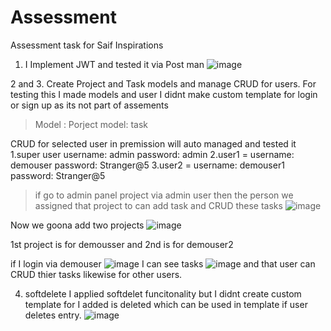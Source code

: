# Assessment
Assessment task for Saif Inspirations

1. I Implement JWT and tested it via Post man
 ![image](https://github.com/aijazmahdavi/Assessment/assets/135382053/6b148fee-d03a-4ea5-ad6f-21355dc488c5)

2 and 3. Create Project and Task models and manage CRUD for users.
For testing this I made models and user I didnt make custom template for login or sign up as its not part of assements
> Model : Porject
> model: task

CRUD for selected user in premission will auto managed and tested it
1.super user username: admin password: admin
2.user1 = username: demouser password: Stranger@5
3.user2 = username: demouser1 password: Stranger@5


> if go to admin panel project via admin user then the person we assigned that project to can add task and CRUD these tasks
![image](https://github.com/aijazmahdavi/Assessment/assets/135382053/1207e794-de1e-4dc8-9ce7-a4757b558cda)


Now we goona add two projects
![image](https://github.com/aijazmahdavi/Assessment/assets/135382053/69c22070-75b8-4dd9-b750-184b63bf5fe8)

1st project is for demousser
and 2nd is for demouser2

if I login via demouser
![image](https://github.com/aijazmahdavi/Assessment/assets/135382053/3774c3f1-70fe-470c-93b2-f0c9f9767a0d)
I can see tasks
![image](https://github.com/aijazmahdavi/Assessment/assets/135382053/530cb69d-30c5-4815-b3d5-3d0f1a934c7b)
and that user can CRUD thier tasks likewise for other users.



4. softdelete
   I applied softdelet funcitonality but I didnt create custom template for I added is deleted which can be used in template if user deletes entry.
   ![image](https://github.com/aijazmahdavi/Assessment/assets/135382053/3e0a0f8e-a506-452d-bcfa-3f9272e3be4e)
 
